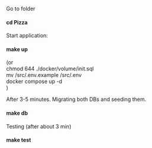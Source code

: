 
Go to folder  
#### cd Pizza

Start application:
#### make up
(or  
chmod 644 ./docker/volume/init.sql  
mv /src/.env.example /src/.env  
docker compose up -d  
)

After 3-5 minutes. Migrating both DBs and seeding them.
#### make db

Testing (after about 3 min)  
#### make test
